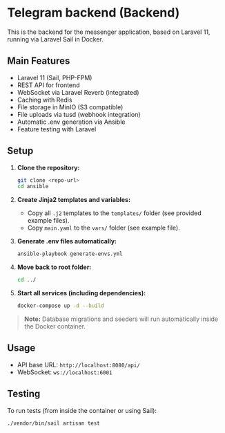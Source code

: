 # Telegram backend (Backend)

This is the backend for the messenger application, based on Laravel 11, running via Laravel Sail in Docker.

## Main Features
- Laravel 11 (Sail, PHP-FPM)
- REST API for frontend
- WebSocket via Laravel Reverb (integrated)
- Caching with Redis
- File storage in MinIO (S3 compatible)
- File uploads via tusd (webhook integration)
- Automatic .env generation via Ansible
- Feature testing with Laravel

## Setup

1. **Clone the repository:**
   ```bash
   git clone <repo-url>
   cd ansible
   ```

2. **Create Jinja2 templates and variables:**
   - Copy all `.j2` templates to the `templates/` folder (see provided example files).
   - Copy `main.yaml` to the `vars/` folder (see example file).

3. **Generate .env files automatically:**
   ```bash
   ansible-playbook generate-envs.yml
   ```
4. **Move back to root folder:**
   ```bash
   cd ../
   ```
5. **Start all services (including dependencies):**
   ```bash
   docker-compose up -d --build
   ```

> **Note:** Database migrations and seeders will run automatically inside the Docker container.

## Usage

- API base URL: `http://localhost:8080/api/`
- WebSocket: `ws://localhost:6001`

## Testing

To run tests (from inside the container or using Sail):
```bash
./vendor/bin/sail artisan test
```